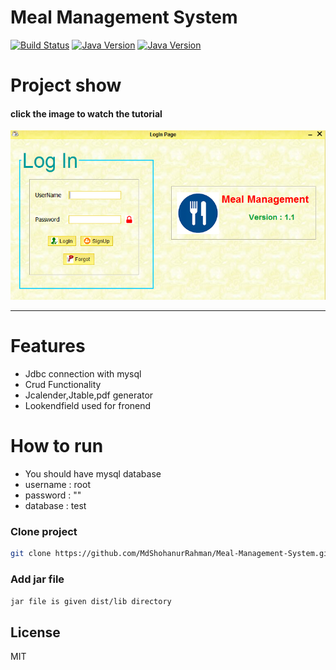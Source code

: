 # Meal Management System
[![Build Status](https://travis-ci.org/joemccann/dillinger.svg?branch=master)](https://travis-ci.org/joemccann/dillinger)
[![Java Version](https://img.shields.io/badge/java-8.*-brightgreene)](https://getbootstrap.com/)
[![Java Version](https://img.shields.io/badge/mysql-*-orang)](https://getbootstrap.com/)

# Project show
#### click the image to watch the tutorial
[![Watch the video](https://github.com/MdShohanurRahman/Meal-Management-System/blob/master/image/loginss.PNG)](https://youtu.be/FBDwsEABS2g)

----
# Features

  - Jdbc connection with mysql
  - Crud Functionality
  - Jcalender,Jtable,pdf generator
  - Lookendfield used for fronend

# How to run

  - You should have mysql database
  - username : root
  - password : ""
  - database : test
### Clone project
```bash
git clone https://github.com/MdShohanurRahman/Meal-Management-System.git
```
### Add jar file
`jar file is given dist/lib directory`

License
----

MIT
